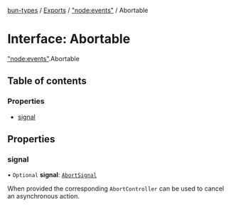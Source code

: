 [bun-types](https://github.com/oven-sh/bun-types/blob/master/api-docs/README.md) / [Exports](https://github.com/oven-sh/bun-types/blob/master/api-docs/modules.md) / ["node:events"](https://github.com/oven-sh/bun-types/blob/master/api-docs/modules/node_events_.md) / Abortable

# Interface: Abortable

["node:events"](https://github.com/oven-sh/bun-types/blob/master/api-docs/modules/node_events_.md).Abortable

## Table of contents

### Properties

- [signal](https://github.com/oven-sh/bun-types/blob/master/api-docs/interfaces/node_events_.Abortable.md#signal)

## Properties

### signal

• `Optional` **signal**: [`AbortSignal`](https://github.com/oven-sh/bun-types/blob/master/api-docs/modules.md#abortsignal)

When provided the corresponding `AbortController` can be used to cancel an asynchronous action.
